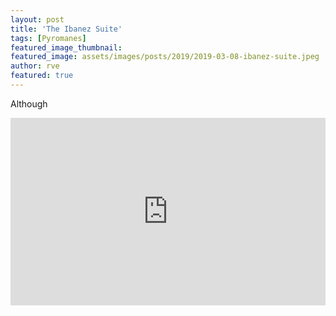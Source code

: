 ```yaml
---
layout: post
title: 'The Ibanez Suite'
tags: [Pyromanes]
featured_image_thumbnail:
featured_image: assets/images/posts/2019/2019-03-08-ibanez-suite.jpeg
author: rve
featured: true
---
```


Although 

<iframe width="100%" height="300" scrolling="no" frameborder="no" allow="autoplay" src="https://w.soundcloud.com/player/?url=https%3A//api.soundcloud.com/tracks/587593596&color=%2340e0d0&auto_play=false&hide_related=true&show_comments=true&show_user=true&show_reposts=false&show_teaser=true&visual=true"></iframe>